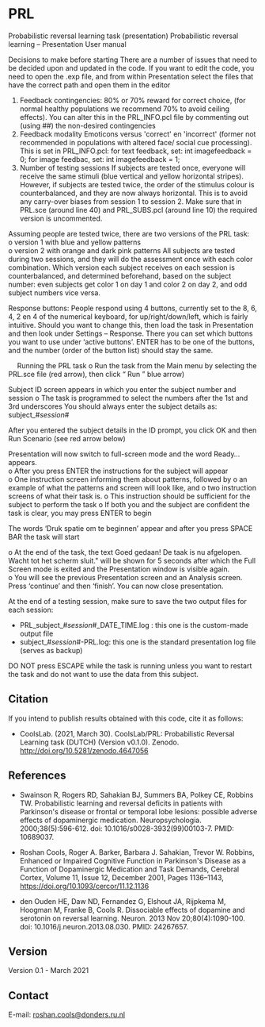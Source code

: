 # PRL
Probabilistic reversal learning task (presentation)
Probabilistic reversal learning – Presentation User manual
 
Decisions to make before starting
There are a number of issues that need to be decided upon and updated in the code. If you want to edit the code, you need to open the .exp file, and from within Presentation select the files that have the correct path and open them in the editor

1.	Feedback contingencies: 
80% or 70% reward for correct choice, (for normal healthy populations we recommend 70% to avoid ceiling effects). 
You can alter this in the PRL_INFO.pcl file by commenting out (using ##) the non-desired contingencies
2.	Feedback  modality
Emoticons versus 'correct' en 'incorrect' (former not recommended in populations with altered face/ social cue processing). 
This is set in PRL_INFO.pcl:
for text feedback, set: 	int imagefeedback = 0; 
for image feedbac, set: 	int imagefeedback = 1;
3.	Number of testing sessions
If subjects are tested once, everyone will receive the same stimuli (blue vertical and yellow horizontal stripes). However, if subjects are tested twice, the order of the stimulus colour is counterbalanced, and they are now always horizontal. This is to avoid any carry-over biases from session 1 to session 2. 
Make sure that in PRL.sce (around line 40) and PRL_SUBS.pcl (around line 10)  the required version is uncommented. 


Assuming people are tested twice, there are two versions of the PRL task:  
o  version 1 with blue and yellow patterns  
o  version 2 with orange and dark pink patterns 
All subjects are tested during two sessions, and they will do the assessment once with each color combination. Which version each subject receives on each session is counterbalanced, and determined beforehand, based on the subject number: even subjects get color 1 on day 1 and color 2 on day 2, and odd subject numbers vice versa.

Response buttons:
People respond using 4 buttons, currently set to the 8, 6, 4, 2 en 4 of the numerical keyboard, for up/right/down/left, which is fairly intuitive. Should you want to change this, then load the task in Presentation and then look under Settings – Response. There you can set which buttons you want to use under ‘active buttons’. ENTER has to be one of the buttons, and the number (order of the button list) should stay the same. 

 
Running the PRL task 
o  Run the task from the Main menu by selecting the PRL.sce file (red arrow), then click “
Run ” blue arrow)

 

Subject ID screen appears in which you enter the subject number and session 
o  The task is programmed to select the numbers after the 1st and 3rd  underscores 
You should always enter the subject details as:  subject_#_session_#

After you entered the subject details in the ID prompt, you click OK and then Run Scenario
 (see red arrow below)

 

Presentation will now switch to full-screen mode and the word Ready… appears.  
o  After you press ENTER the instructions for the subject will appear  
o  One instruction screen informing them about patterns, followed by 
o  an example of what the patterns and screen will look like, and 
o  two instruction screens of what their task is. 
o  This instruction should be sufficient for the subject to perform the task 
o  If both you and the subject are confident the task is clear, you may press ENTER to begin

The words ‘Druk spatie om te beginnen’ appear and after you press SPACE BAR the task will start 
 
o  At the end of the task, the text Goed gedaan! De taak is nu afgelopen. Wacht tot het scherm sluit."
 will be shown for 5 seconds after which the Full Screen mode is exited and the Presentation window is visible again.  
o  You will see the previous Presentation screen and an Analysis screen. Press ‘continue’ and then ‘finish’. You can now close presentation. 

At the end of a testing session, make sure to save the two output files for each session:
- PRL_subject_#_session_#_DATE_TIME.log : this one is the custom-made output file
- subject_#_session_#-PRL.log: this one is the standard presentation log file (serves as backup)

DO NOT press ESCAPE while the task is running unless  you want to restart the task and do not want to use the data from this subject. 


## Citation

If you intend to publish results obtained with this code, cite it as follows:

- CoolsLab. (2021, March 30). CoolsLab/PRL: Probabilistic Reversal Learning task (DUTCH) (Version v0.1.0). Zenodo. http://doi.org/10.5281/zenodo.4647056

## References
- Swainson R, Rogers RD, Sahakian BJ, Summers BA, Polkey CE, Robbins TW. Probabilistic learning and reversal deficits in patients with Parkinson's disease or frontal or temporal lobe lesions: possible adverse effects of dopaminergic medication. Neuropsychologia. 2000;38(5):596-612. doi: 10.1016/s0028-3932(99)00103-7. PMID: 10689037.

- Roshan Cools, Roger A. Barker, Barbara J. Sahakian, Trevor W. Robbins, Enhanced or Impaired Cognitive Function in Parkinson's Disease as a Function of Dopaminergic Medication and Task Demands, Cerebral Cortex, Volume 11, Issue 12, December 2001, Pages 1136–1143, https://doi.org/10.1093/cercor/11.12.1136

- den Ouden HE, Daw ND, Fernandez G, Elshout JA, Rijpkema M, Hoogman M, Franke B, Cools R. Dissociable effects of dopamine and serotonin on reversal learning. Neuron. 2013 Nov 20;80(4):1090-100. doi: 10.1016/j.neuron.2013.08.030. PMID: 24267657.

## Version

Version 0.1 - March 2021

## Contact

E-mail: roshan.cools@donders.ru.nl
